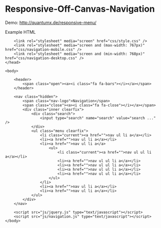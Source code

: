 Responsive-Off-Canvas-Navigation
================================

Demo: http://quantumx.de/responsive-menu/


Example HTML
	<head>
		<meta charset="utf-8">
		
		<link rel="stylesheet" media="screen" href="css/style.css" />
		<link rel="stylesheet" media="screen and (max-width: 767px)" href="css/navigation-mobile.css" />
		<link rel="stylesheet" media="screen and (min-width: 768px)" href="css/navigation-desktop.css" />
	</head>
	
	<body>
	
		<header>
			<span class="open"><a><i class="fa fa-bars"></i></a></span>
		</header>
		
		<nav class="hidden">
			<span class="nav-logo">Navigation</span>
			<span class="close"><a><i class="fa fa-close"></i></a></span>
			<div class="inner clearfix">
		    	<div class="search">
		    		<input type="search" name="search" value="search ..." />
		    	</div>	
				<ul class="menu clearfix">
					<li class="current"><a href="">nav ul li a</a></li>
					<li><a href="">nav ul li a</a></li>
					<li><a href="">nav ul li a</a>
						<ul>
							<li class="current"><a href="">nav ul ul li a</a></li>
							<li><a href="">nav ul ul li a</a></li>
							<li><a href="">nav ul ul li a</a></li>
							<li><a href="">nav ul ul li a</a></li>
							<li><a href="">nav ul ul li a</a></li>
						</ul>
					</li>
					<li><a href="">nav ul li a</a></li>
					<li><a href="">nav ul li a</a></li>
				</ul>
			</div>
		</nav>
		
		<script src="js/jquery.js" type="text/javascript"></script>
		<script src="js/navigation.js" type="text/javascript"></script>
	</body>
</html>
